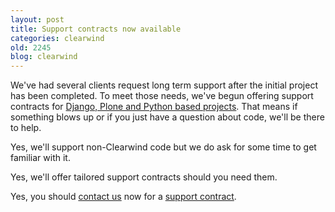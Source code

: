 ```yaml
---
layout: post
title: Support contracts now available
categories: clearwind
old: 2245
blog: clearwind
---
```

<p>We've had several clients request long term support after the initial project has been completed.  To meet those needs, we've begun offering support contracts for <a href="http://clearwind.ca/support/">Django, Plone and Python based projects</a>.  That means if something blows up or if you just have a question about code, we'll be there to help.</p>

<p>Yes, we'll support non-Clearwind code but we do ask for some time to get familiar with it.</p>

<p>Yes, we'll offer tailored support contracts should you need them.</p>

<p>Yes, you should <a href="http://clearwind.ca/contact/">contact us</a> now for a <a href="http://clearwind.ca/support/">support contract</a>.</p>
